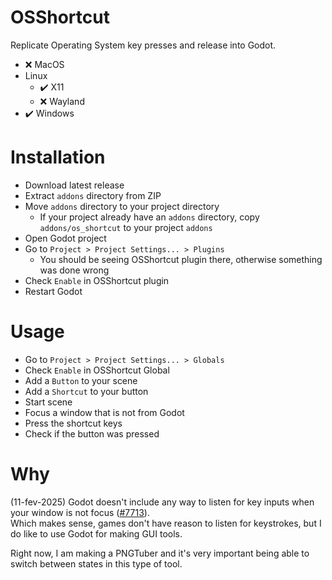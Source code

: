 # OSShortcut
Replicate Operating System key presses and release into Godot.

- ❌ MacOS
- Linux
	- ✔️ X11
	- ❌ Wayland
- ✔️ Windows

# Installation
- Download latest release
- Extract `addons` directory from ZIP
- Move `addons` directory to your project directory
  - If your project already have an `addons` directory, copy `addons/os_shortcut` to your project `addons`
- Open Godot project
- Go to `Project > Project Settings... > Plugins`
  - You should be seeing OSShortcut plugin there, otherwise something was done wrong
- Check `Enable` in OSShortcut plugin
- Restart Godot

# Usage
- Go to `Project > Project Settings... > Globals`
- Check `Enable` in OSShortcut Global
- Add a `Button` to your scene
- Add a `Shortcut` to your button
- Start scene
- Focus a window that is not from Godot
- Press the shortcut keys
- Check if the button was pressed

# Why
(11-fev-2025) Godot doesn't include any way to listen for key inputs when your window is not focus ([#7713](https://github.com/godotengine/godot-proposals/issues/7713)).  
Which makes sense, games don't have reason to listen for keystrokes, but I do like to use Godot for making GUI tools.  

Right now, I am making a PNGTuber and it's very important being able to switch between states in this type of tool.  
